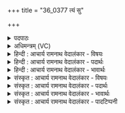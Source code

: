 +++
title = "36_0377 त्यं सु"

+++
<details><summary>पदपाठः</summary>

त्य꣢म्। सु। मे꣣ष꣢म्। म꣣हय। स्वर्वि꣡द꣢म्। स्वः꣣। वि꣡द꣢꣯म्। श꣣त꣢म्। य꣡स्य꣢꣯। सु꣣भु꣡वः꣢। सु꣣। भु꣡वः꣢꣯। सा꣣क꣢म्। ई꣡र꣢꣯ते। अ꣡त्य꣢꣯म्। न। वा꣡ज꣢꣯म्। ह꣣वनस्य꣡दम्। ह꣣वन। स्य꣡द꣢꣯म्। र꣡थ꣢꣯म्। इ꣡न्द्र꣢꣯म्। व꣣वृत्याम्। अ꣡व꣢꣯से। सु꣣वृक्ति꣡भिः꣢। सु꣣। वृक्ति꣡भिः꣢। ३७७।
</details>

<details><summary>अधिमन्त्रम् (VC)</summary>

- इन्द्रः
- सव्य आङ्गिरसः
- जगती
- निषादः
- ऐन्द्रं काण्डम्
</details>

<details><summary>हिन्दी : आचार्य रामनाथ वेदालंकार - विषयः</summary>

अगले मन्त्र में पुनः जगदीश्वर वा राजा की अर्चना का विषय है।
</details>

<details><summary>हिन्दी : आचार्य रामनाथ वेदालंकार - पदार्थः</summary>

पदार्थान्वय -  हे सखे ! तू (त्यम्) उस प्रसिद्ध, (मेषम्) सुखों से सींचनेवाले, (स्वर्विदम्) भूमि पर सूर्य के प्रकाश को अथवा राष्ट्र में बिजली के प्रकाश को प्राप्त करानेवाले जगदीश्वर वा राजा की (सु महय) भली-भाँति पूजा वा सत्कार कर, (यस्य) जिस जगदीश्वर वा राजा की (शतम्) सैंकड़ों जन (साकम्) साथ मिलकर (सुभुवः) उत्तम स्तुतियों को (ईरते) उच्चारण करते हैं। मैं भी (वाजम्) बलवान् (हवनस्यदम्) आह्वान के प्रति तुरन्त पहुँचनेवाले, (अत्यम्) निरन्तर कर्मशील (इन्द्रम्) जगदीश्वर वा राजा को (अवसे) रक्षा के लिए (सुवृक्तिभिः) शुभ स्तुतियों से (ववृत्याम्) अपनी ओर प्रवृत्त करूँ, (न) जैसे (वाजम्) वेगवान् (हवनस्यदम्) विजयस्पर्धा में ले जाये जानेवाले (अत्यम्) निरन्तर चलनेवाले (रथम्) विमानादि यान को (अवसे) देशान्तर में ले जाने के लिए (सृवृक्तिभिः) शोभन क्रियाओं अथवा यन्त्र-कलाओं से, चलने के लिए प्रवृत्त करते हैं ॥८॥ इस मन्त्र में श्लिष्टोपमा अलङ्कार है ॥८॥
</details>

<details><summary>हिन्दी : आचार्य रामनाथ वेदालंकार - भावार्थः</summary>

भावार्थ -  जैसे देशान्तर में जाने के लिए निरन्तर चल सकनेवाले रथ को प्रवृत्त करते हैं, वैसे ही रक्षा प्राप्त करने के लिए निरन्तर कर्मशील परमेश्वर वा राजा को अपनी ओर प्रवृत्त करना चाहिए ॥८॥
</details>

<details><summary>संस्कृत : आचार्य रामनाथ वेदालंकार - विषयः</summary>

अथ पुनर्जगदीश्वरस्य नृपतेश्चार्चनाविषयमाह।
</details>

<details><summary>संस्कृत : आचार्य रामनाथ वेदालंकार - पदार्थः</summary>

पदार्थान्वय -  हे सखे ! त्वम् (त्यम्) तं प्रख्यातम् (मेषम्२) सुखैः सेक्तारम्, (स्वर्विदम्३) भुवि सूर्यप्रकाशस्य, राष्ट्रे वा विद्युत्प्रकाशस्य लम्भयितारम् इन्द्रं जगदीश्वरं राजानं वा (सु महय) सुष्ठु पूजय सत्कुरु वा। मह पूजायां चुरादिः। संहितायाम् ‘अन्येषामपि दृश्यते। अ० ६।३।१३७’ इति दीर्घः। (यस्य) इन्द्राख्यस्य जगदीश्वरस्य राज्ञो वा (शतम्) बहवो जनाः (साकम्) संभूय (सुभुवः४) सुस्तुतीः (ईरते) प्रेरयन्ति, उदीरयन्ति। अहमपि (वाजम्) बलवन्तम् (हवनस्यदम्) हवनम् आह्वानं प्रति स्यन्दते सद्यो गच्छति तम्, (अत्यम्) सततकर्मशीलम्। अत सातत्यगमने, भ्वादिः, अतति सततं गच्छतीति अत्यः। (इन्द्रम्) जगदीश्वरं राजानं वा (अवसे) रक्षणाय। (सुवृक्तिभिः)५ शोभनाभिः स्तुतिभिः (ववृत्याम्) स्वात्मानं प्रति प्रवर्तयेयम्, (न) यथा (वाजम्) वेगवन्तम् (हवनस्यदम्६) हवने विजयस्पर्धायां स्यन्दयन्ति गमयन्ति यं तम् (अत्यम्) सततगतिशीलम् (रथम्) विमानादियानम् (अवसे) देशान्तरं गन्तुम्। अवतिरत्र गत्यर्थः। (सुवृक्तिभिः) शोभनाभिः क्रियाभिः यन्त्रकलाभिर्वा प्रवर्तयन्ति चालयन्ति तद्वत् ॥८॥७ अत्र श्लिष्टोपमालङ्कारः ॥८॥
</details>

<details><summary>संस्कृत : आचार्य रामनाथ वेदालंकार - भावार्थः</summary>

भावार्थ -  यथा देशान्तरं गन्तुं सततयायिनं रथं प्रवर्तयन्ति तथा रक्षां प्राप्तुं सततकर्मशीलः परमेश्वरो नृपतिश्च स्वाभिमुखं प्रवर्तनीयः ॥८॥
</details>

<details><summary>संस्कृत : आचार्य रामनाथ वेदालंकार - पादटिप्पनी</summary>

टिप्पनी -   १. ऋ० १।५२।१ ‘सुभुवः’, ‘रथमिन्द्रं’ इत्यत्र क्रमेण ‘सुभ्वः’, ‘रथमेन्द्रं’ इति पाठः। २. (मेषम्) सुखजलाभ्यां सर्वान् सेक्तारम्—इति ऋ० १।५२।१ भाष्ये द०। मेषरूपम्—इति वि०। शत्रुभिः सह स्पर्धमानम्—इति सा०। ३. स्वर्विदम् सर्वकामलम्भनं सर्वज्ञं वा—इति भ०। स्वरादित्यो द्यौर्वा, तस्य वेदितारं लब्धारं वा—इति सा०। ४. सुभुवः सुष्ठु भवाः, स्तोत्राणि—इति भ०। ५. द्रष्टव्या ३७४ संख्यकमन्त्रभाष्ये टिप्पणी। ६. हवनस्यदम् आह्वानं प्रति गन्तारम्—इति वि०। हवनं स्तोत्रं प्रति स्यन्दमानम्—इति भ०। हवनम् आह्वानं यागं वा प्रति वेगेन गच्छन्तम्—इति सा०। येन हवनं पन्थानं स्यन्दते तम्—इति १।५२।१ भाष्ये द०। ७. ऋग्भाष्ये दयानन्दर्षिर्मन्त्रमिमं वह्न्यादिभिर्विमानादियानवाहनविषये व्याख्यातवान्।
</details>